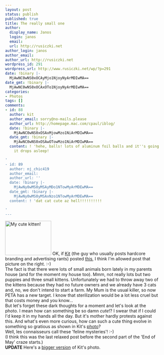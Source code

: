 ```yaml
---
layout: post
status: publish
published: true
title: The really small one
author:
  display_name: Janos
  login: janos
  email: 
  url: http://rusiczki.net
author_login: janos
author_email: 
author_url: http://rusiczki.net
wordpress_id: 291
wordpress_url: http://www.rusiczki.net/wp/?p=291
date: !binary |-
  MjAwNC0wNS0xOCAyMjo1NjoyNyArMDIwMA==
date_gmt: !binary |-
  MjAwNC0wNS0xOCAxOTo1NjoyNyArMDIwMA==
categories:
- Photos
tags: []
comments:
- id: 88
  author: kit
  author_email: sorry@no-mails.please
  author_url: http://homepage.mac.com/cpaul/iblog/
  date: !binary |-
    MjAwNC0wNS0xOSAxMjowMzo1NiArMDIwMA==
  date_gmt: !binary |-
    MjAwNC0wNS0xOSAwOTowMzo1NiArMDIwMA==
  content: ! 'hehe, balls! lots of aluminum foil balls and it''s going to play until
    it drops asleep!

'
- id: 89
  author: nj_chic419
  author_email: 
  author_url: ''
  date: !binary |-
    MjAwNy0wMS0yMSAyMDo1NTowMyArMDEwMA==
  date_gmt: !binary |-
    MjAwNy0wMS0yMSAxNzo1NTowMyArMDEwMA==
  content: ! 'dat cat cute az hell!!!!!!!!!!

'
---
```

<p><a href="http://www.rusiczki.net/blog/blogpics/cute_kitten.php" onclick="window.open('http://www.rusiczki.net/blog/blogpics/cute_kitten.php','popup','width=640,height=480,scrollbars=no,resizable=no,toolbar=no,directories=no,location=no,menubar=no,status=no,left=0,top=0'); return false"><img src="http://www.rusiczki.net/blog/blogpics/cute_kitten-thumb.jpg" width="150" height="112" border="0" alt="My cute kitten!" class="postimage" /></a> OK, if <a href="http://homepage.mac.com/cpaul/iblog/index.html">Kit</a> (the guy who usually posts hardcore branding and advertising rants) posted <a href="http://homepage.mac.com/cpaul/iblog/C825079780/E912397590/index.html">this</a>, I think I'm allowed post that picture on the right. :-)<br />
The fact is that there were lots of small animals born lately in my parents house (and for the moment my house too). Mmm, not really lots but two puppies and three small kittens. Unfortunately we had to throw away two of the kittens because they had no future owners and we already have 3 cats and, no, we don't intend to start a farm. My Mum is the usual killer, so now PETA has a new target. I know that sterilization would be a lot less cruel but that costs money and you know...<br />
But let's forget these dark thoughts for a moment and let's look at the photo. I mean how can something be so damn <em>cute</em>!? I swear that if I could I'd keep it in my hands all the day. But it's mother hardly protests against this. And what's even more curious, how can such a cute thing evolve in something so gratious as shown in Kit's <a href="http://homepage.mac.com/cpaul/iblog/C825079780/E912397590/Media/DSCN7943.jpg">photo</a>?<br />
Well, les connaisseurs call these 'feline mysteries'! :-)<br />
(I think this was the last relaxed post before the second part of the 'End of May' craze starts.)<br />
<b>UPDATE</b> Here's a <a href="http://homepage.mac.com/cpaul/black-n-white/images/DSCN7943.jpg" title="Prizzi">bigger version</a> of Kit's photo.</p>

